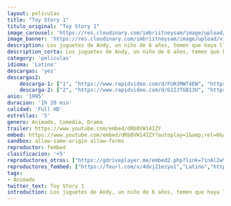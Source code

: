 ```yaml
---
layout: peliculas
title: "Toy Story 1"
titulo_original: "Toy Story 1"
image_carousel: 'https://res.cloudinary.com/imbriitneysam/image/upload/v1558931294/toy1-poster-min.jpg'
image_banner: 'https://res.cloudinary.com/imbriitneysam/image/upload/v1558931294/toy1-poster-min.jpg'
description: Los juguetes de Andy, un niño de 6 años, temen que haya llegado su hora y que un nuevo regalo de cumpleaños les sustituya en el corazón de su dueño. Woody, un vaquero que ha sido hasta ahora el juguete favorito de Andy, trata de tranquilizarlos hasta que aparece Buzz Lightyear, un héroe espacial dotado de todo tipo de avances tecnológicos. Woody es relegado a un segundo plano. Su constante rivalidad se transformará en una gran amistad cuando ambos se pierden en la ciudad sin saber cómo volver a casa.
description_corta: Los juguetes de Andy, un niño de 6 años, temen que haya llegado su hora y que un nuevo regalo de cumpleaños les sustituya en el corazón de su dueño. Woody, un vaquero que ha sido hasta ahora el juguete favorito de Andy, trata de tranquilizarlos hasta que...
category: 'peliculas'
idioma: 'Latino'
descargas: 'yes'
descargas2:
    descarga-1: ["1", "https://www.rapidvideo.com/d/FUHJMWT4EW", "https://www.google.com/s2/favicons?domain=www.rapidvideo.com","RapidVideo","https://res.cloudinary.com/imbriitneysam/image/upload/v1541473684/mexico.png", "Latino", "Full HD"]
    descarga-2: ["2", "https://www.rapidvideo.com/d/G1IJTGB13U", "https://www.google.com/s2/favicons?domain=www.rapidvideo.com","RapidVideo","https://res.cloudinary.com/imbriitneysam/image/upload/v1541473684/mexico.png", "Latino", "Full HD"]
anio: '1995'
duracion: '1h 20 min'
calidad: 'Full HD'
estrellas: '5'
genero: Animado, Comedia, Drama
trailer: https://www.youtube.com/embed/dRb0VW14IZY
embed: https://www.youtube.com/embed/dRb0VW14IZY?autoplay=1&amp;rel=0&amp;hd=1&border=0&wmode=opaque&enablejsapi=1&modestbranding=1&controls=1&showinfo=0
sandbox: allow-same-origin allow-forms
reproductor: fembed
clasificacion: '+5'
reproductores_otros: ["https://gdriveplayer.me/embed2.php?link=7inAl2w%252FYmPe7L%252B2SRGkggdk%252BPNBJK5nLQpPH%252FnBnzxYK9j5eFWhTa6XmD6xFHkExkys1YG8WDTmTqjoUY6N%252F4rECgVpt6vBupYKkB2ANPNub2DYww9idcnNdkugU0KKA1ckfzoZDjjcaPuOdYU9MWEhRR0UnjRiEleosJEo0ByV0lEAvWXG68gIqW18XcR3A3vDMZ%252B%252FjZT2BHiXUOXj0s","Latino","https://gdriveplayer.me/embed2.php?link=Xo%252B%252Fw8cEICzkhfdSRxzXzw9QiSsrDlEA%252BcXi3j%252F7orJ8bglfgKdGK%252B9P3th4l7m0JMoM8kOeRDbPWGP8PKsY5wTatgkZm1eBY4Ke7SOSejCj7ctE7VY0CMVQUhsAFmTBoK63eIHvVl%252BL6ND3ENlpz8stm5e4eHY3DiGAxg8WaC3ojJtNnXKqFcE0a9l9mgIm%252FntufNcr8yMy%252FbQtJtWnVZ","Latino","https://mstream.website/alel23hef2l7","Latino"]
reproductores_fembed: ["https://feurl.com/v/4dvj21ezyo1","Latino","https://feurl.com/v/zyon1j8y8v1","Latino"]
tags:
- Animado
twitter_text: Toy Story 1
introduction: Los juguetes de Andy, un niño de 6 años, temen que haya llegado su hora y que un nuevo regalo de cumpleaños les sustituya en el corazón de su dueño. Woody, un vaquero que ha sido hasta ahora el juguete favorito de Andy, trata de tranquilizarlos hasta que...
---
```












